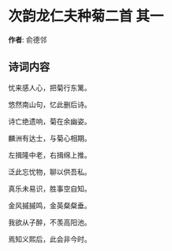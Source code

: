 # 次韵龙仁夫种菊二首  其一

**作者**: 俞德邻

## 诗词内容

忧来感人心，把菊行东篱。

悠然南山句，忆此删后诗。

诗亡绝遗响，菊在余幽姿。

麟洲有达士，与菊心相期。

左揖隆中老，右揖绵上推。

泛此忘忧物，聊以供吾私。

真乐未易识，胜事空自知。

金风摵摵鸣，金英粲粲垂。

我欲从子醉，不羡高阳池。

焉知义熙后，此会非今时。

